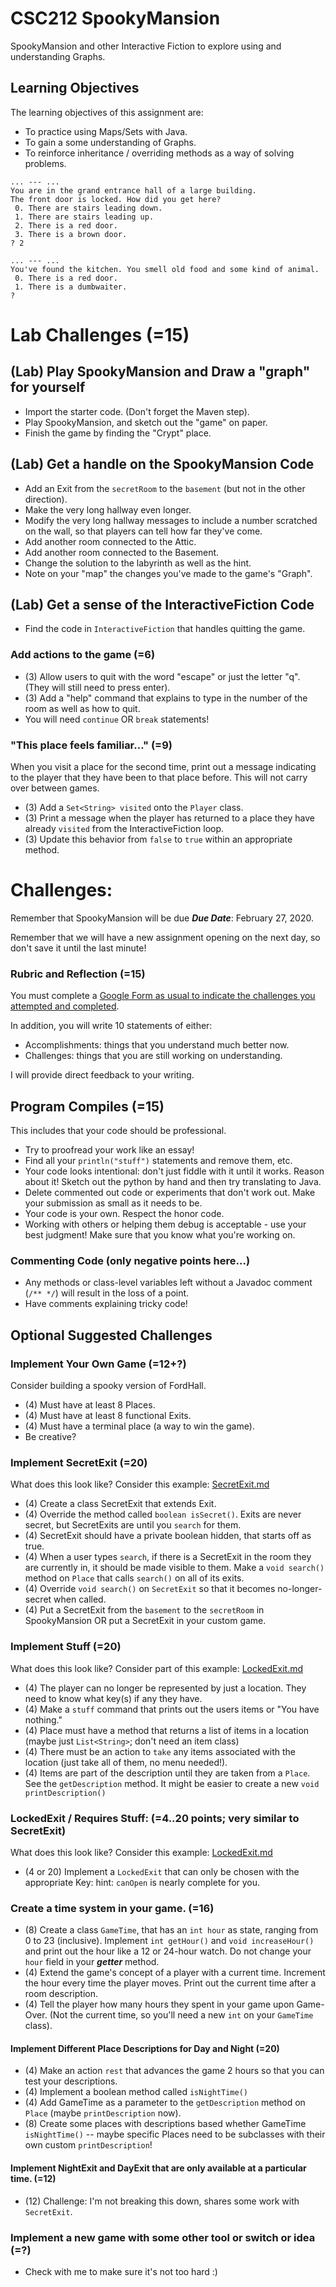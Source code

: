 # CSC212 SpookyMansion

SpookyMansion and other Interactive Fiction to explore using and understanding Graphs.

## Learning Objectives
The learning objectives of this assignment are:
 - To practice using Maps/Sets with Java.
 - To gain a some understanding of Graphs.
 - To reinforce inheritance / overriding methods as a way of solving problems.

```
... --- ...
You are in the grand entrance hall of a large building.
The front door is locked. How did you get here?
 0. There are stairs leading down.
 1. There are stairs leading up.
 2. There is a red door.
 3. There is a brown door.
? 2

... --- ...
You've found the kitchen. You smell old food and some kind of animal.
 0. There is a red door.
 1. There is a dumbwaiter.
? 
```

# Lab Challenges (=15)

## (Lab) Play SpookyMansion and Draw a "graph" for yourself
 - Import the starter code. (Don't forget the Maven step).
 - Play SpookyMansion, and sketch out the "game" on paper.
 - Finish the game by finding the "Crypt" place.
 
## (Lab) Get a handle on the SpookyMansion Code
 - Add an Exit from the ``secretRoom`` to the ``basement`` (but not in the other direction).
 - Make the very long hallway even longer.
 - Modify the very long hallway messages to include a number scratched on the wall, so that players can tell how far they've come.
 - Add another room connected to the Attic.
 - Add another room connected to the Basement.
 - Change the solution to the labyrinth as well as the hint.
 - Note on your "map" the changes you've made to the game's "Graph".

## (Lab) Get a sense of the InteractiveFiction Code
 - Find the code in ``InteractiveFiction`` that handles quitting the game.

### Add actions to the game (=6)
 - (3) Allow users to quit with the word "escape" or just the letter "q". (They will still need to press enter).
 - (3) Add a "help" command that explains to type in the number of the room as well as how to quit.
 - You will need ``continue`` OR ``break`` statements!

### "This place feels familiar..." (=9)
When you visit a place for the second time, print out a message indicating to the player that they have been to that place before. This will not carry over between games.
- (3) Add a ``Set<String> visited`` onto the ``Player`` class.
- (3) Print a message when the player has returned to a place they have already ``visited`` from the InteractiveFiction loop.
- (3) Update this behavior from ``false`` to ``true`` within an appropriate method.

# Challenges:

Remember that SpookyMansion will be due ***Due Date***: February 27, 2020.

Remember that we will have a new assignment opening on the next day, so don't save it until the last minute!

### Rubric and Reflection (=15)

You must complete a [Google Form as usual to indicate the challenges you attempted and completed](https://forms.gle/TWj6Hpne4dBqRPcS7). 

In addition, you will write 10 statements of either:
 - Accomplishments: things that you understand much better now.
 - Challenges: things that you are still working on understanding.

I will provide direct feedback to your writing.

## Program Compiles (=15)
This includes that your code should be professional. 
- Try to proofread your work like an essay! 
- Find all your ``println("stuff")`` statements and remove them, etc.
- Your code looks intentional: don't just fiddle with it until it works. Reason about it! Sketch out the python by hand and then try translating to Java.
- Delete commented out code or experiments that don't work out. Make your submission as small as it needs to be.
- Your code is your own. Respect the honor code.
- Working with others or helping them debug is acceptable - use your best judgment! Make sure that you know what you're working on.

### Commenting Code (only negative points here...)
 - Any methods or class-level variables left without a Javadoc comment (``/** */``) will result in the loss of a point.
 - Have comments explaining tricky code!

## Optional Suggested Challenges

### Implement Your Own Game (=12+?)
Consider building a spooky version of FordHall.
 - (4) Must have at least 8 Places.
 - (4) Must have at least 8 functional Exits.
 - (4) Must have a terminal place (a way to win the game).
 - Be creative?

### Implement SecretExit (=20)
What does this look like? Consider this example: [SecretExit.md](SecretExit.md)
 - (4) Create a class SecretExit that extends Exit.
 - (4) Override the method called ``boolean isSecret()``. Exits are never secret, but SecretExits are until you ``search`` for them.
 - (4) SecretExit should have a private boolean hidden, that starts off as true.
 - (4) When a user types ``search``, if there is a SecretExit in the room they are currently in, it should be made visible to them. Make a ``void search()`` method on ``Place`` that calls ``search()`` on all of its exits.
 - (4) Override ``void search()`` on ``SecretExit`` so that it becomes no-longer-secret when called. 
 - (4) Put a SecretExit from the ``basement`` to the ``secretRoom`` in SpookyMansion OR put a SecretExit in your custom game.
 
### Implement Stuff (=20)
What does this look like? Consider part of this example: [LockedExit.md](LockedExit.md)
 - (4) The player can no longer be represented by just a location. They need to know what key(s) if any they have.
 - (4) Make a ``stuff`` command that prints out the users items or "You have nothing."
 - (4) Place must have a method that returns a list of items in a location (maybe just ``List<String>``; don't need an item class)
 - (4) There must be an action to ``take`` any items associated with the location (just take all of them, no menu needed!).
 - (4) Items are part of the description until they are taken from a ``Place``. See the ``getDescription`` method. It might be easier to create a new ``void printDescription()``
 
### LockedExit / Requires Stuff: (=4..20 points; very similar to SecretExit)
What does this look like? Consider this example: [LockedExit.md](LockedExit.md)
 - (4 or 20) Implement a ``LockedExit`` that can only be chosen with the appropriate Key: hint: ``canOpen`` is nearly complete for you.
 
### Create a time system in your game. (=16)
 - (8) Create a class ``GameTime``, that has an ``int hour`` as state, ranging from 0 to 23 (inclusive). Implement ``int getHour()`` and ``void increaseHour()`` and print out the hour like a 12 or 24-hour watch. Do not change your ``hour`` field in your ***getter*** method.
 - (4) Extend the game's concept of a player with a current time. Increment the hour every time the player moves. Print out the current time after a room description.
 - (4) Tell the player how many hours they spent in your game upon Game-Over. (Not the current time, so you'll need a new ``int`` on your ``GameTime`` class).

#### Implement Different Place Descriptions for Day and Night (=20)
 - (4) Make an action ``rest`` that advances the game 2 hours so that you can test your descriptions.
 - (4) Implement a boolean method called ``isNightTime()``
 - (4) Add GameTime as a parameter to the ``getDescription`` method on ``Place`` (maybe ``printDescription`` now).
 - (8) Create some places with descriptions based whether GameTime ``isNightTime()`` -- maybe specific Places need to be subclasses with their own custom ``printDescription``!

#### Implement NightExit and DayExit that are only available at a particular time. (=12)
 - (12) Challenge: I'm not breaking this down, shares some work with ``SecretExit``.
 
### Implement a new game with some other tool or switch or idea (=?)
 - Check with me to make sure it's not too hard :)
 
